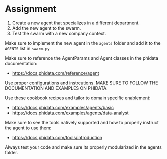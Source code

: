 # Assignment

1. Create a new agent that specializes in a different department.
2. Add the new agent to the swarm.
3. Test the swarm with a new company context.

Make sure to implement the new agent in the `agents` folder and add it to the `AGENTS` list in `swarm.py` 

Make sure to reference the AgentParams and Agent classes in the phidata documentation:
- https://docs.phidata.com/reference/agent

Use proper configurations and instrcutions. MAKE SURE TO FOLLOW THE DOCUMENTATION AND EXAMPLES ON PHIDATA.

Use these cookbook recipes and tailor to domain specific enablement: 
- https://docs.phidata.com/examples/agents/basic
- https://docs.phidata.com/examples/agents/data-analyst

Make sure to see the tools natively supported and how to properly instruct the agent to use them:
- https://docs.phidata.com/tools/introduction

Always test your code and make sure its properly modularized in the agents folder.